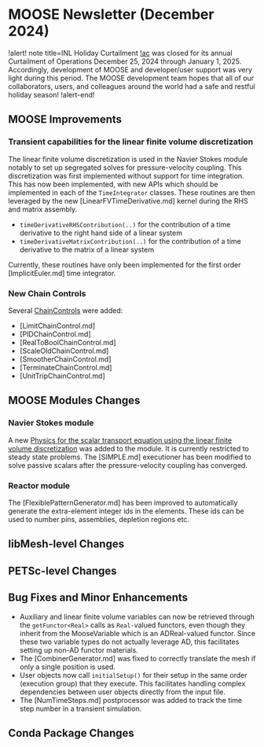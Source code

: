 # MOOSE Newsletter (December 2024)

!alert! note title=INL Holiday Curtailment
[!ac](INL) was closed for its annual Curtailment of Operations December 25, 2024 through January 1, 2025.
Accordingly, development of MOOSE and developer/user support was very light during this period. The
MOOSE development team hopes that all of our collaborators, users, and colleagues around the world
had a safe and restful holiday season!
!alert-end!

## MOOSE Improvements

### Transient capabilities for the linear finite volume discretization

The linear finite volume discretization is used in the Navier Stokes module notably to set up segregated solves
for pressure-velocity coupling. This discretization was first implemented without support for time integration.
This has now been implemented, with new APIs which should be implemented in each of the `TimeIntegrator` classes.
These routines are then leveraged by the new [LinearFVTimeDerivative.md] kernel during the RHS and matrix assembly.

- `timeDerivativeRHSContribution(..)` for the contribution of a time derivative to the right hand side of a linear system
- `timeDerivativeMatrixContribution(..)` for the contribution of a time derivative to the matrix of a linear system

Currently, these routines have only been implemented for the first order [ImplicitEuler.md] time integrator.

### New Chain Controls

Several [ChainControls](syntax/ChainControls/index.md) were added:

- [LimitChainControl.md]
- [PIDChainControl.md]
- [RealToBoolChainControl.md]
- [ScaleOldChainControl.md]
- [SmootherChainControl.md]
- [TerminateChainControl.md]
- [UnitTripChainControl.md]

## MOOSE Modules Changes

### Navier Stokes module

A new [Physics for the scalar transport equation using the linear finite volume discretization](WCNSLinearFVScalarTransportPhysics.md)
was added to the module. It is currently restricted to steady state problems. The [SIMPLE.md] executioner has been modified
to solve passive scalars after the pressure-velocity coupling has converged.

### Reactor module

The [FlexiblePatternGenerator.md] has been improved to automatically generate the extra-element integer ids in the elements.
These ids can be used to number pins, assemblies, depletion regions etc.

## libMesh-level Changes

## PETSc-level Changes

## Bug Fixes and Minor Enhancements

- Auxiliary and linear finite volume variables can now be retrieved through the `getFunctor<Real>` calls as `Real-`valued
  functors, even though they inherit from the MooseVariable which is an ADReal-valued functor. Since these two variable
  types do not actually leverage AD, this facilitates setting up non-AD functor materials.
- The [CombinerGenerator.md] was fixed to correctly translate the mesh if only a single position is used.
- User objects now call `initialSetup()` for their setup in the same order (execution group) that they execute. This
  facilitates handling complex dependencies between user objects directly from the input file.
- The [NumTimeSteps.md] postprocessor was added to track the time step number in a transient simulation.

## Conda Package Changes
